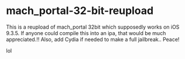 # mach_portal-32-bit-reupload
This is a reupload of mach_portal 32bit which supposedly works on iOS 9.3.5. 
If anyone could compile this into an ipa, that would be much appreciated.!!
Also, add Cydia if needed to make a full jailbreak..
Peace!

lol
